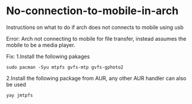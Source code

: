 # No-connection-to-mobile-in-arch
Instructions on what to do if arch does not connects to mobile using usb 

Error:  Arch not connecting to mobile for file transfer, instead assumes the mobile to be a media player.

Fix:
1.Install the following pakages 

```
sudo pacman -Syu mtpfs gvfs-mtp gvfs-gphoto2
```

2.Install the following package from AUR, any other AUR handler can also be used 

```
yay jmtpfs
```


 
